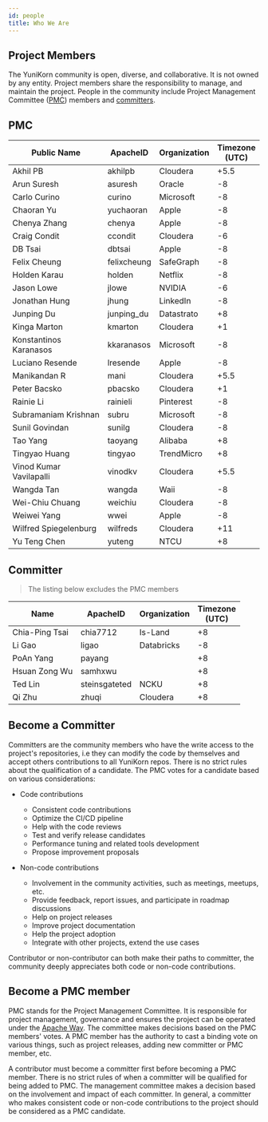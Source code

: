 ```yaml
---
id: people
title: Who We Are
---
```


<!--
Licensed to the Apache Software Foundation (ASF) under one
or more contributor license agreements.  See the NOTICE file
distributed with this work for additional information
regarding copyright ownership.  The ASF licenses this file
to you under the Apache License, Version 2.0 (the
"License"); you may not use this file except in compliance
with the License.  You may obtain a copy of the License at

  http://www.apache.org/licenses/LICENSE-2.0

Unless required by applicable law or agreed to in writing,
software distributed under the License is distributed on an
"AS IS" BASIS, WITHOUT WARRANTIES OR CONDITIONS OF ANY
KIND, either express or implied.  See the License for the
specific language governing permissions and limitations
under the License.
-->

## Project Members

The YuniKorn community is open, diverse, and collaborative. It is not owned
by any entity. Project members share the responsibility to manage, and maintain the project.
People in the community include Project Management Committee ([PMC](https://www.apache.org/dev/pmc.html))
members and [committers](https://infra.apache.org/new-committers-guide.html#what-is-a-committer).

## PMC

| Public Name             | ApacheID    | Organization | Timezone <br/>(UTC) |
|-------------------------|-------------|--------------|---------------------|
| Akhil PB                | akhilpb     | Cloudera     | +5.5                |
| Arun Suresh             | asuresh     | Oracle       | -8                  |
| Carlo Curino            | curino      | Microsoft    | -8                  |
| Chaoran Yu              | yuchaoran   | Apple        | -8                  |
| Chenya Zhang            | chenya      | Apple        | -8                  |
| Craig Condit            | ccondit     | Cloudera     | -6                  |
| DB Tsai                 | dbtsai      | Apple        | -8                  |
| Felix Cheung            | felixcheung | SafeGraph    | -8                  |
| Holden Karau            | holden      | Netflix      | -8                  |
| Jason Lowe              | jlowe       | NVIDIA       | -6                  | 
| Jonathan Hung           | jhung       | LinkedIn     | -8                  |
| Junping Du              | junping_du  | Datastrato   | +8                  |
| Kinga Marton            | kmarton     | Cloudera     | +1                  |
| Konstantinos Karanasos  | kkaranasos  | Microsoft    | -8                  |
| Luciano Resende         | lresende    | Apple        | -8                  |
| Manikandan R            | mani        | Cloudera     | +5.5                |
| Peter Bacsko            | pbacsko     | Cloudera     | +1                  |
| Rainie Li               | rainieli    | Pinterest    | -8                  |
| Subramaniam Krishnan    | subru       | Microsoft    | -8                  |
| Sunil Govindan          | sunilg      | Cloudera     | -8                  |
| Tao Yang                | taoyang     | Alibaba      | +8                  |
| Tingyao Huang           | tingyao     | TrendMicro   | +8                  |
| Vinod Kumar Vavilapalli | vinodkv     | Cloudera     | +5.5                |
| Wangda Tan              | wangda      | Waii         | -8                  |
| Wei-Chiu Chuang         | weichiu     | Cloudera     | -8                  |
| Weiwei Yang             | wwei        | Apple        | -8                  |
| Wilfred Spiegelenburg   | wilfreds    | Cloudera     | +11                 |
| Yu Teng Chen            | yuteng      | NTCU         | +8                  |

## Committer

> The listing below excludes the PMC members

| Name           | ApacheID      | Organization | Timezone <br/>(UTC) |
|----------------|---------------|--------------|---------------------|
| Chia-Ping Tsai | chia7712      | Is-Land      | +8                  |
| Li Gao         | ligao         | Databricks   | -8                  |
| PoAn Yang      | payang        |              | +8                  |
| Hsuan Zong Wu  | samhxwu       |              | +8                  |
| Ted Lin        | steinsgateted | NCKU         | +8                  |
| Qi Zhu         | zhuqi         | Cloudera     | +8                  |

## Become a Committer

Committers are the community members who have the write access to the project's repositories, i.e
they can modify the code by themselves and accept others contributions to all YuniKorn repos.
There is no strict rules about the qualification of a candidate. The PMC votes for a candidate
based on various considerations:

- Code contributions
    - Consistent code contributions
    - Optimize the CI/CD pipeline
    - Help with the code reviews
    - Test and verify release candidates
    - Performance tuning and related tools development
    - Propose improvement proposals

- Non-code contributions
    - Involvement in the community activities, such as meetings, meetups, etc.
    - Provide feedback, report issues, and participate in roadmap discussions
    - Help on project releases
    - Improve project documentation
    - Help the project adoption
    - Integrate with other projects, extend the use cases

Contributor or non-contributor can both make their paths to committer, the community deeply
appreciates both code or non-code contributions.

## Become a PMC member

PMC stands for the Project Management Committee. It is responsible for project management, governance and ensures
the project can be operated under the [Apache Way](https://www.apache.org/theapacheway/).
The committee makes decisions based on the PMC members' votes. A PMC member has the authority to cast a binding
vote on various things, such as project releases, adding new committer or PMC member, etc.

A contributor must become a committer first before becoming a PMC member.
There is no strict rules of when a committer will be qualified for being added to PMC. The management
committee makes a decision based on the involvement and impact of each committer. In general, a committer
who makes consistent code or non-code contributions to the project should be considered as a PMC candidate.
